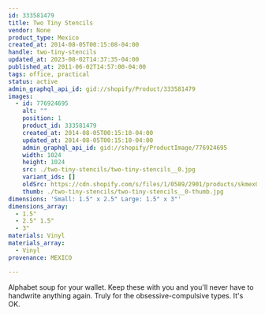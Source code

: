 ```yaml
---
id: 333581479
title: Two Tiny Stencils
vendor: None
product_type: Mexico
created_at: 2014-08-05T00:15:08-04:00
handle: two-tiny-stencils
updated_at: 2023-08-02T14:37:35-04:00
published_at: 2011-06-02T14:57:00-04:00
tags: office, practical
status: active
admin_graphql_api_id: gid://shopify/Product/333581479
images:
  - id: 776924695
    alt: ""
    position: 1
    product_id: 333581479
    created_at: 2014-08-05T00:15:10-04:00
    updated_at: 2014-08-05T00:15:10-04:00
    admin_graphql_api_id: gid://shopify/ProductImage/776924695
    width: 1024
    height: 1024
    src: ./two-tiny-stencils/two-tiny-stencils__0.jpg
    variant_ids: []
    oldSrc: https://cdn.shopify.com/s/files/1/0589/2901/products/skmex0078.tif_1.jpeg?v=1407212110
    thumb: ./two-tiny-stencils/two-tiny-stencils__0-thumb.jpg
dimensions: 'Small: 1.5" x 2.5" Large: 1.5" x 3"'
dimensions_array:
  - 1.5"
  - 2.5" 1.5"
  - 3"
materials: Vinyl
materials_array:
  - Vinyl
provenance: MEXICO

---
```


Alphabet soup for your wallet. Keep these with you and you'll never have to handwrite anything again. Truly for the obsessive-compulsive types. It's OK.